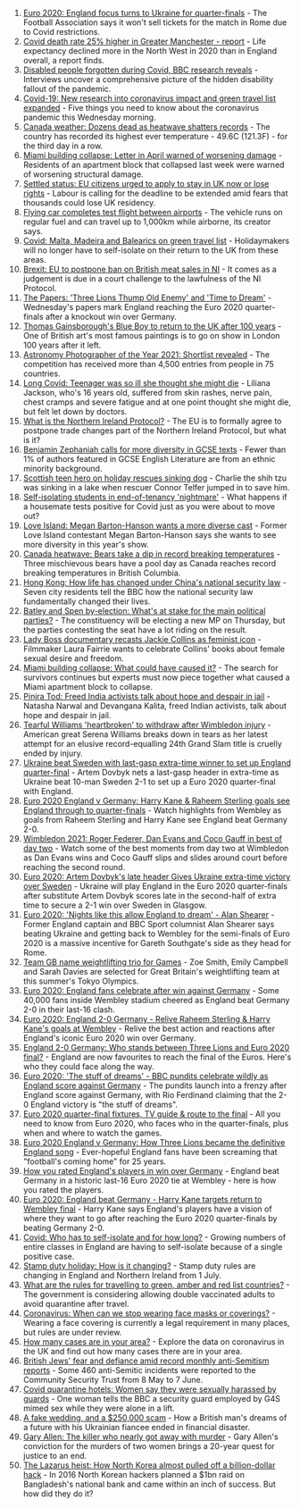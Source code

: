 1. [Euro 2020: England focus turns to Ukraine for quarter-finals](https://www.bbc.co.uk/sport/football/57660584) - The Football Association says it won't sell tickets for the match in Rome due to Covid restrictions.
2. [Covid death rate 25% higher in Greater Manchester - report](https://www.bbc.co.uk/news/health-57658479) - Life expectancy declined more in the North West in 2020 than in England overall, a report finds.
3. [Disabled people forgotten during Covid, BBC research reveals](https://www.bbc.co.uk/news/uk-57652173) - Interviews uncover a comprehensive picture of the hidden disability fallout of the pandemic.
4. [Covid-19: New research into coronavirus impact and green travel list expanded](https://www.bbc.co.uk/news/uk-57658350) - Five things you need to know about the coronavirus pandemic this Wednesday morning.
5. [Canada weather: Dozens dead as heatwave shatters records](https://www.bbc.co.uk/news/world-us-canada-57654133) - The country has recorded its highest ever temperature - 49.6C (121.3F) - for the third day in a row.
6. [Miami building collapse: Letter in April warned of worsening damage](https://www.bbc.co.uk/news/world-us-canada-57659311) - Residents of an apartment block that collapsed last week were warned of worsening structural damage.
7. [Settled status: EU citizens urged to apply to stay in UK now or lose rights](https://www.bbc.co.uk/news/uk-politics-57657520) - Labour is calling for the deadline to be extended amid fears that thousands could lose UK residency.
8. [Flying car completes test flight between airports](https://www.bbc.co.uk/news/technology-57651843) - The vehicle runs on regular fuel and can travel up to 1,000km while airborne, its creator says.
9. [Covid: Malta, Madeira and Balearics on green travel list](https://www.bbc.co.uk/news/uk-57661648) - Holidaymakers will no longer have to self-isolate on their return to the UK from these areas.
10. [Brexit: EU to postpone ban on British meat sales in NI](https://www.bbc.co.uk/news/uk-northern-ireland-57644497) - It comes as a judgement is due in a court challenge to the lawfulness of the NI Protocol.
11. [The Papers: 'Three Lions Thump Old Enemy' and 'Time to Dream'](https://www.bbc.co.uk/news/blogs-the-papers-57660473) - Wednesday's papers mark England reaching the Euro 2020 quarter-finals after a knockout win over Germany.
12. [Thomas Gainsborough's Blue Boy to return to the UK after 100 years](https://www.bbc.co.uk/news/entertainment-arts-57649531) - One of British art's most famous paintings is to go on show in London 100 years after it left.
13. [Astronomy Photographer of the Year 2021: Shortlist revealed](https://www.bbc.co.uk/news/in-pictures-57653901) - The competition has received more than 4,500 entries from people in 75 countries.
14. [Long Covid: Teenager was so ill she thought she might die](https://www.bbc.co.uk/news/health-57653791) - Liliana Jackson, who's 16 years old, suffered from skin rashes, nerve pain, chest cramps and severe fatigue and at one point thought she might die, but felt let down by doctors.
15. [What is the Northern Ireland Protocol?](https://www.bbc.co.uk/news/uk-northern-ireland-57519393) - The EU is to formally agree to postpone trade changes part of the Northern Ireland Protocol, but what is it?
16. [Benjamin Zephaniah calls for more diversity in GCSE texts](https://www.bbc.co.uk/news/education-57656231) - Fewer than 1% of authors featured in GCSE English Literature are from an ethnic minority background.
17. [Scottish teen hero on holiday rescues sinking dog](https://www.bbc.co.uk/news/uk-wales-57653931) - Charlie the shih tzu was sinking in a lake when rescuer Connor Telfer jumped in to save him.
18. [Self-isolating students in end-of-tenancy 'nightmare'](https://www.bbc.co.uk/news/newsbeat-57644652) - What happens if a housemate tests positive for Covid just as you were about to move out?
19. [Love Island: Megan Barton-Hanson wants a more diverse cast](https://www.bbc.co.uk/news/entertainment-arts-57649495) - Former Love Island contestant Megan Barton-Hanson says she wants to see more diversity in this year's show.
20. [Canada heatwave: Bears take a dip in record breaking temperatures](https://www.bbc.co.uk/news/world-us-canada-57651894) - Three mischievous bears have a pool day as Canada reaches record breaking temperatures in British Columbia.
21. [Hong Kong: How life has changed under China's national security law](https://www.bbc.co.uk/news/world-asia-china-57649442) - Seven city residents tell the BBC how the national security law fundamentally changed their lives.
22. [Batley and Spen by-election: What's at stake for the main political parties?](https://www.bbc.co.uk/news/uk-politics-57639970) - The constituency will be electing a new MP on Thursday, but the parties contesting the seat have a lot riding on the result.
23. [Lady Boss documentary recasts Jackie Collins as feminist icon](https://www.bbc.co.uk/news/entertainment-arts-57640590) - Filmmaker Laura Fairrie wants to celebrate Collins' books about female sexual desire and freedom.
24. [Miami building collapse: What could have caused it?](https://www.bbc.co.uk/news/world-us-canada-57651025) - The search for survivors continues but experts must now piece together what caused a Miami apartment block to collapse.
25. [Pinjra Tod: Freed India activists talk about hope and despair in jail](https://www.bbc.co.uk/news/world-asia-india-57648106) - Natasha Narwal and Devangana Kalita, freed Indian activists, talk about hope and despair in jail.
26. [Tearful Williams 'heartbroken' to withdraw after Wimbledon injury](https://www.bbc.co.uk/sport/tennis/57656647) - American great Serena Williams breaks down in tears as her latest attempt for an elusive record-equalling 24th Grand Slam title is cruelly ended by injury.
27. [Ukraine beat Sweden with last-gasp extra-time winner to set up England quarter-final](https://www.bbc.co.uk/sport/football/51198613) - Artem Dovbyk nets a last-gasp header in extra-time as Ukraine beat 10-man Sweden 2-1 to set up a Euro 2020 quarter-final with England.
28. [Euro 2020 England v Germany: Harry Kane & Raheem Sterling goals see England through to quarter-finals](https://www.bbc.co.uk/sport/av/football/57659210) - Watch highlights from Wembley as goals from Raheem Sterling and Harry Kane see England beat Germany 2-0.
29. [Wimbledon 2021: Roger Federer, Dan Evans and Coco Gauff in best of day two](https://www.bbc.co.uk/sport/av/tennis/57655463) - Watch some of the best moments from day two at Wimbledon as Dan Evans wins and Coco Gauff slips and slides around court before reaching the second round.
30. [Euro 2020: Artem Dovbyk's late header Gives Ukraine extra-time victory over Sweden](https://www.bbc.co.uk/sport/av/football/57660665) - Ukraine will play England in the Euro 2020 quarter-finals after substitute Artem Dovbyk scores late in the second-half of extra time to secure a 2-1 win over Sweden in Glasgow.
31. [Euro 2020: 'Nights like this allow England to dream' - Alan Shearer](https://www.bbc.co.uk/sport/football/57633442) - Former England captain and BBC Sport columnist Alan Shearer says beating Ukraine and getting back to Wembley for the semi-finals of Euro 2020 is a massive incentive for Gareth Southgate's side as they head for Rome.
32. [Team GB name weightlifting trio for Games](https://www.bbc.co.uk/sport/olympics/57659803) - Zoe Smith, Emily Campbell and Sarah Davies are selected for Great Britain's weightlifting team at this summer's Tokyo Olympics.
33. [Euro 2020: England fans celebrate after win against Germany](https://www.bbc.co.uk/news/uk-57657990) - Some 40,000 fans inside Wembley stadium cheered as England beat Germany 2-0 in their last-16 clash.
34. [Euro 2020: England 2-0 Germany - Relive Raheem Sterling & Harry Kane's goals at Wembley](https://www.bbc.co.uk/sport/av/football/57660524) - Relive the best action and reactions after England's iconic Euro 2020 win over Germany.
35. [England 2-0 Germany: Who stands between Three Lions and Euro 2020 final?](https://www.bbc.co.uk/sport/football/57638163) - England are now favourites to reach the final of the Euros. Here's who they could face along the way.
36. [Euro 2020: 'The stuff of dreams' - BBC pundits celebrate wildly as England score against Germany](https://www.bbc.co.uk/sport/av/football/57659702) - The pundits launch into a frenzy after England score against Germany, with Rio Ferdinand claiming that the 2-0 England victory is "the stuff of dreams".
37. [Euro 2020 quarter-final fixtures, TV guide & route to the final](https://www.bbc.co.uk/sport/football/57516261) - All you need to know from Euro 2020, who faces who in the quarter-finals, plus when and where to watch the games.
38. [Euro 2020 England v Germany: How Three Lions became the definitive England song](https://www.bbc.co.uk/news/newsbeat-44711564) - Ever-hopeful England fans have been screaming that "football's coming home" for 25 years.
39. [How you rated England's players in win over Germany](https://www.bbc.co.uk/sport/football/51198971) - England beat Germany in a historic last-16 Euro 2020 tie at Wembley - here is how you rated the players.
40. [Euro 2020: England beat Germany - Harry Kane targets return to Wembley final](https://www.bbc.co.uk/sport/football/57658629) - Harry Kane says England's players have a vision of where they want to go after reaching the Euro 2020 quarter-finals by beating Germany 2-0.
41. [Covid: Who has to self-isolate and for how long?](https://www.bbc.co.uk/news/explainers-54239922) - Growing numbers of entire classes in England are having to self-isolate because of a single positive case.
42. [Stamp duty holiday: How is it changing?](https://www.bbc.co.uk/news/business-53319433) - Stamp duty rules are changing in England and Northern Ireland from 1 July.
43. [What are the rules for travelling to green, amber and red list countries?](https://www.bbc.co.uk/news/explainers-52544307) - The government is considering allowing double vaccinated adults to avoid quarantine after travel.
44. [Coronavirus: When can we stop wearing face masks or coverings?](https://www.bbc.co.uk/news/health-51205344) - Wearing a face covering is currently a legal requirement in many places, but rules are under review.
45. [How many cases are in your area?](https://www.bbc.co.uk/news/uk-51768274) - Explore the data on coronavirus in the UK and find out how many cases there are in your area.
46. [British Jews' fear and defiance amid record monthly anti-Semitism reports](https://www.bbc.co.uk/news/uk-57339266) - Some 460 anti-Semitic incidents were reported to the Community Security Trust from 8 May to 7 June.
47. [Covid quarantine hotels: Women say they were sexually harassed by guards](https://www.bbc.co.uk/news/stories-57609164) - One woman tells the BBC a security guard employed by G4S mimed sex while they were alone in a lift.
48. [A fake wedding, and a $250,000 scam](https://www.bbc.co.uk/news/world-europe-57358241) - How a British man's dreams of a future with his Ukrainian fiancee ended in financial disaster.
49. [Gary Allen: The killer who nearly got away with murder](https://www.bbc.co.uk/news/uk-england-57331321) - Gary Allen's conviction for the murders of two women brings a 20-year quest for justice to an end.
50. [The Lazarus heist: How North Korea almost pulled off a billion-dollar hack](https://www.bbc.co.uk/news/stories-57520169) - In 2016 North Korean hackers planned a $1bn raid on Bangladesh's national bank and came within an inch of success. But how did they do it?
